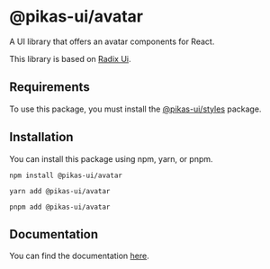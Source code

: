 # @pikas-ui/avatar

A UI library that offers an avatar components for React.

This library is based on [Radix Ui](https://www.radix-ui.com/).

## Requirements

To use this package, you must install the [@pikas-ui/styles](https://pikas-ui.vercel.app/utilities/styles) package.

## Installation

You can install this package using npm, yarn, or pnpm.

```
npm install @pikas-ui/avatar
```

```
yarn add @pikas-ui/avatar
```

```
pnpm add @pikas-ui/avatar
```

## Documentation

You can find the documentation [here](https://pikas-ui.vercel.app).